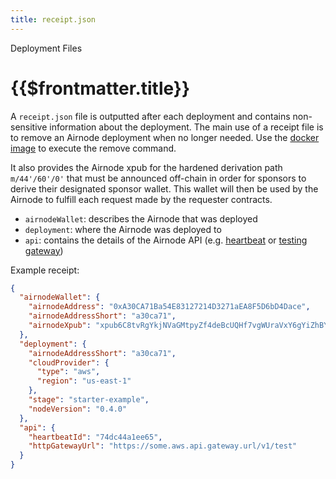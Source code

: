 ```yaml
---
title: receipt.json
---
```


<TitleSpan>Deployment Files</TitleSpan>

# {{$frontmatter.title}}

A `receipt.json` file is outputted after each deployment and contains
non-sensitive information about the deployment. The main use of a receipt file
is to remove an Airnode deployment when no longer needed. Use the
[docker image](../../grp-providers/docker/deployer-image.md#remove) to execute
the remove command.

It also provides the Airnode xpub for the hardened derivation path
`m/44'/60'/0'` that must be announced off-chain in order for sponsors to derive
their designated sponsor wallet. This wallet will then be used by the Airnode to
fulfill each request made by the requester contracts.

- `airnodeWallet`: describes the Airnode that was deployed
- `deployment`: where the Airnode was deployed to
- `api`: contains the details of the Airnode API (e.g.
  [heartbeat](../../grp-providers/guides/build-an-airnode/heartbeat.md) or
  [testing gateway](../../grp-providers/guides/build-an-airnode/http-gateway.md))

Example receipt:

```json
{
  "airnodeWallet": {
    "airnodeAddress": "0xA30CA71Ba54E83127214D3271aEA8F5D6bD4Dace",
    "airnodeAddressShort": "a30ca71",
    "airnodeXpub": "xpub6C8tvRgYkjNVaGMtpyZf4deBcUQHf7vgWUraVxY6gYiZhBYbPkFkLLWJzUUeVFdkKpVtatmXHX8kB76xgfmTpVZWbVWdq1rneaAY6a8RtbY"
  },
  "deployment": {
    "airnodeAddressShort": "a30ca71",
    "cloudProvider": {
      "type": "aws",
      "region": "us-east-1"
    },
    "stage": "starter-example",
    "nodeVersion": "0.4.0"
  },
  "api": {
    "heartbeatId": "74dc44a1ee65",
    "httpGatewayUrl": "https://some.aws.api.gateway.url/v1/test"
  }
}
```
